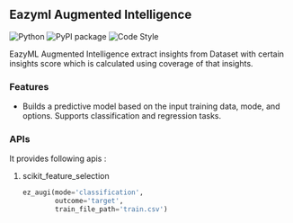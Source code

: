 ## Eazyml Augmented Intelligence
![Python](https://img.shields.io/badge/python-3.7%20%7C%203.8%20%7C%203.9%20%7C%203.10%20%7C%203.11%20%7C%203.12-blue)  ![PyPI package](https://img.shields.io/badge/pypi%20package-0.0.12-brightgreen) ![Code Style](https://img.shields.io/badge/code%20style-black-black)

EazyML Augmented Intelligence extract insights from Dataset with certain insights
score which is calculated using coverage of that insights.

### Features
- Builds a predictive model based on the input training data, mode, and options. 
    Supports classification and regression tasks.
### APIs
It provides following apis :

1. scikit_feature_selection
    ```python
    ez_augi(mode='classification',
            outcome='target',
            train_file_path='train.csv')
